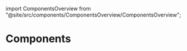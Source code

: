 import ComponentsOverview from "@site/src/components/ComponentsOverview/ComponentsOverview";

# Components

<ComponentsOverview/>